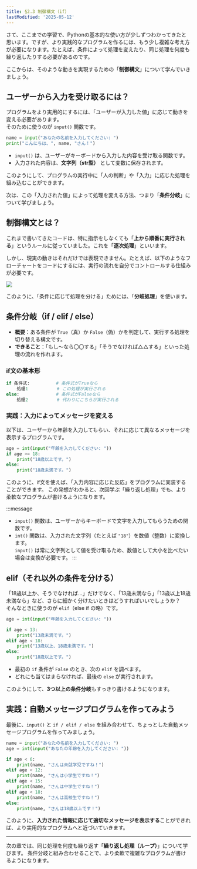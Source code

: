 ```yaml
---
title: §2.3 制御構文（if）
lastModified: '2025-05-12'
---
```


さて、ここまでの学習で、Pythonの基本的な使い方が少しずつわかってきたと思います。ですが、より実践的なプログラムを作るには、もう少し複雑な考え方が必要になります。たとえば、条件によって処理を変えたり、同じ処理を何度も繰り返したりする必要があるのです。

ここからは、そのような動きを実現するための「**制御構文**」について学んでいきましょう。

## ユーザーから入力を受け取るには？

プログラムをより実用的にするには、「ユーザーが入力した値」に応じて動きを変える必要があります。  
そのために使うのが `input()` 関数です。

```python
name = input("あなたの名前を入力してください: ")
print("こんにちは、", name, "さん！")
```

- `input()` は、ユーザーがキーボードから入力した内容を受け取る関数です。
- 入力された内容は、**文字列（str型）** として変数に保存されます。

このようにして、プログラムの実行中に「人の判断」や「入力」に応じた処理を組み込むことができます。

次は、この「入力された値」によって処理を変える方法、つまり「**条件分岐**」について学びましょう。

## 制御構文とは？

これまで書いてきたコードは、特に指示をしなくても「**上から順番に実行される**」というルールに従っていました。これを「**逐次処理**」といいます。

しかし、現実の動きはそれだけでは表現できません。たとえば、以下のようなフローチャートをコードにするには、実行の流れを自分でコントロールする仕組みが必要です。

![](/books/python_tutorial/img/2-3/1.png)

このように、「条件に応じて処理を分ける」ためには、「**分岐処理**」を使います。

## 条件分岐（if / elif / else）

- **概要**：ある条件が `True`（真）か `False`（偽）かを判定して、実行する処理を切り替える構文です。
- **できること**：「もし〜なら〇〇する」「そうでなければ△△する」といった処理の流れを作れます。

### if文の基本形

```python
if 条件式:          # 条件式がTrueなら
    処理1           # この処理が実行される
else:              # 条件式がFalseなら
    処理2           # 代わりにこちらが実行される
```

### 実践：入力によってメッセージを変える

以下は、ユーザーから年齢を入力してもらい、それに応じて異なるメッセージを表示するプログラムです。

```python
age = int(input("年齢を入力してください: "))
if age >= 18:
    print("18歳以上です。")
else:
    print("18歳未満です。")
```

このように、if文を使えば、「入力内容に応じた反応」をプログラムに実装することができます。
この発想がわかると、次回学ぶ「繰り返し処理」でも、より柔軟なプログラムが書けるようになります。

:::message

- `input()` 関数は、ユーザーからキーボードで文字を入力してもらうための関数です。
- `int()` 関数は、入力された文字列（たとえば `"18"`）を数値（整数）に変換します。  
   `input()` は常に文字列として値を受け取るため、数値として大小を比べたい場合は変換が必要です。
  :::

## elif（それ以外の条件を分ける）

「18歳以上か、そうでなければ…」だけでなく、「13歳未満なら」「13歳以上18歳未満なら」など、さらに細かく分けたいときはどうすればいいでしょうか？  
そんなときに使うのが `elif`（else if の略）です。

```python
age = int(input("年齢を入力してください: "))

if age < 13:
    print("13歳未満です。")
elif age < 18:
    print("13歳以上、18歳未満です。")
else:
    print("18歳以上です。")
```

- 最初の `if` 条件が `False` のとき、次の `elif` を調べます。
- どれにも当てはまらなければ、最後の `else` が実行されます。

このようにして、**3つ以上の条件分岐**もすっきり書けるようになります。

## 実践：自動メッセージプログラムを作ってみよう

最後に、`input()` と `if / elif / else` を組み合わせて、ちょっとした自動メッセージプログラムを作ってみましょう。

```python
name = input("あなたの名前を入力してください: ")
age = int(input("あなたの年齢を入力してください: "))

if age < 6:
    print(name, "さんは未就学児ですね！")
elif age < 12:
    print(name, "さんは小学生ですね！")
elif age < 15:
    print(name, "さんは中学生ですね！")
elif age < 18:
    print(name, "さんは高校生ですね！")
else:
    print(name, "さんは18歳以上です！")
```

このように、**入力された情報に応じて適切なメッセージを表示する**ことができれば、より実用的なプログラムへと近づいていきます。

---

次の章では、同じ処理を何度も繰り返す「**繰り返し処理（ループ）**」について学びます。
条件分岐と組み合わせることで、より柔軟で複雑なプログラムが書けるようになります。
